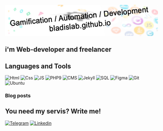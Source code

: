 [![Header](https://github.com/BladislaB/bladislab/blob/master/assets/bg.jpg)](https://bladislab.github.io/)

## i'm Web-developer and freelancer

## Languages and Tools

![Html](https://img.shields.io/badge/-Html5-0A090B?style=for-the-badge&logo=Html5&logoColor=F07427) 
![Css](https://img.shields.io/badge/-Css3-0A090B?style=for-the-badge&logo=Css3&logoColor=318CE7)
![JS](https://img.shields.io/badge/-JS-0A090B?style=for-the-badge&logo=JavaScript&logoColor=F4CA16) ![PHP9](https://img.shields.io/badge/-PHP9-0A090B?style=for-the-badge&logo=PHP&logoColor=318CFF) ![CMS](https://img.shields.io/badge/-CMS-0A090B?style=for-the-badge&logo=WordPress&logoColor=FDF5E6) ![Jekyll](https://img.shields.io/badge/-Jekyll-0A090B?style=for-the-badge&logo=Jekyll&logoColor=EB371C) ![SQL](https://img.shields.io/badge/-SQL-0A090B?style=for-the-badge&logo=mysql&logoColor=00D4E7) ![Figma](https://img.shields.io/badge/-Figma-0A090B?style=for-the-badge&logo=Figma&logoColor=CC397B) ![Git](https://img.shields.io/badge/-Git-0A090B?style=for-the-badge&logo=Git&logoColor=CC0700) ![Ubuntu](https://img.shields.io/badge/-Ubuntu-0A090B?style=for-the-badge&logo=Ubuntu&logoColor=F07427)

### Blog posts
<!-- BLOG-POST-LIST:START -->
<!-- BLOG-POST-LIST:END -->

## You need my servis? Write me!
[![Telegram](https://img.shields.io/badge/-Telegram-0A090B?style=for-the-badge&logo=Telegram&logoColor=F07427)](https://t.me/bldasilab)
[![Linkedin](https://img.shields.io/badge/-Linkedin-0A090B?style=for-the-badge&logo=Linkedin&logoColor=F07427)](https://www.linkedin.com/in/vladislav-usmedinskiy-44a49b205/)
